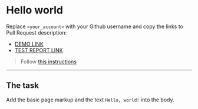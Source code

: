 # Hello world
Replace `<your_account>` with your Github username and copy the links to Pull Request description:
- [DEMO LINK](https://ZoyaCanepa.github.io/layout_hello-world/)
- [TEST REPORT LINK](https://ZoyaCanepa.github.io/layout_hello-world/report/html_report/)

> Follow [this instructions](https://mate-academy.github.io/layout_task-guideline/#how-to-solve-the-layout-tasks-on-github)
___

## The task
Add the basic page markup and the text `Hello, world!` into the body.
